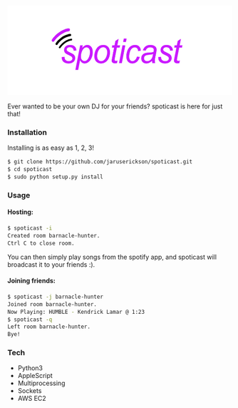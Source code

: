 <p align="center">
<img src='spoticast.png' height='200'>
</p>

Ever wanted to be your own DJ for your friends? spoticast is here for just that!

### Installation

Installing is as easy as 1, 2, 3!
```bash
$ git clone https://github.com/jaruserickson/spoticast.git
$ cd spoticast
$ sudo python setup.py install
```

### Usage

#### Hosting:
```bash
$ spoticast -i
Created room barnacle-hunter.
Ctrl C to close room.
```
You can then simply play songs from the spotify app, and spoticast will broadcast it to your friends :). 

#### Joining friends:
```bash
$ spoticast -j barnacle-hunter
Joined room barnacle-hunter.
Now Playing: HUMBLE - Kendrick Lamar @ 1:23
$ spoticast -q
Left room barnacle-hunter.
Bye!
```

### Tech

- Python3
- AppleScript
- Multiprocessing
- Sockets
- AWS EC2
